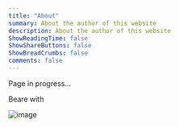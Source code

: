 ```yaml
---
title: "About"
summary: About the author of this website
description: About the author of this website
ShowReadingTime: false
ShowShareButtons: false
ShowBreadCrumbs: false
comments: false
---
```

Page in progress...

Beare with

![image](https://backend-prod.absurd.design/uploads/ckvtk25ft001314r0845qdsv7.jpg)